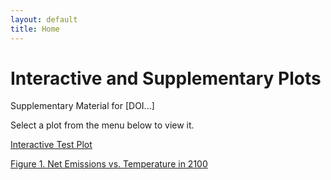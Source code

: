 ```yaml
---
layout: default
title: Home
---
```


# Interactive and Supplementary Plots

Supplementary Material for [DOI...]

Select a plot from the menu below to view it.

[Interactive Test Plot](interactive_plot.html)

[Figure 1. Net Emissions vs. Temperature in 2100](netemis_T2100_trendlines_interactive.html)

